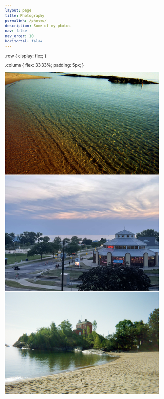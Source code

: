```yaml
---
layout: page
title: Photography
permalink: /photos/
description: Some of my photos
nav: false
nav_order: 10
horizontal: false
---
```


.row {
  display: flex;
}

.column {
  flex: 33.33%;
  padding: 5px;
}

<div class="row">
  <div class="column">
    <img src="../assets/img/photos/beach.jpg" alt="beach" stlye="width:10%">
  </div>
  <div class="column">
    <img src="../assets/img/photos/carosel.jpg" alt="carosel" stlye="width:10%">
  </div>
  <div class="column">
    <img src="../assets/img/photos/lake_house.jpg" alt="lake house" stlye="width:10%">
  </div>
</div>

